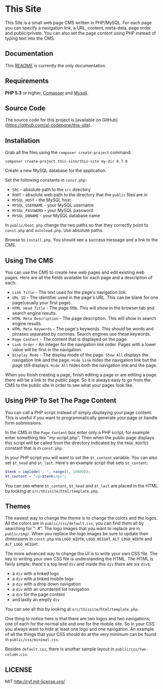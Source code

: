# This Site

This Site is a small web page CMS written in PHP/MySQL.
For each page you can specify a navigation link, a URL,
content, meta-data, page order and public/private. You
can also set the page content using PHP instead of typing
text into the CMS.

## Documentation

This [README](https://github.com/al-codepone/this-site/blob/master/README.md)
is currently the only documentation.

## Requirements

**PHP 5.3** or higher, [Composer](https://getcomposer.org/)
and [Mysqli](http://www.php.net/manual/en/book.mysqli.php).

## Source Code

The source code for this project is [available on GitHub]
(https://github.com/al-codepone/this-site).

## Installation

Grab all the files using the `composer create-project` command:

    composer create-project this-site/this-site my-dir 0.7.0

Create a new MySQL database for the application.

Set the following constants in `const.php`:

- `SRC` - absolute path to the `src` directory
- `ROOT` - absolute web path to the directory that the `public` files are in
- `MYSQL_HOST` - the MySQL host
- `MYSQL_USERNAME` - your MySQL username
- `MYSQL_PASSWORD` - your MySQL password
- `MYSQL_DBNAME` - your MySQL database name

In `public/boot.php` change the two paths so that they correctly point to `const.php` and `autoload.php`. Use absolute paths.

Browse to `install.php`. You should see a success message and a link to the CMS.

## Using The CMS

You can use the CMS to create new web pages and edit existing
web pages. Here are all the fields available for each page and
a description of each:

- `Link Title` - The text used for the page's navigation link.
- `URL ID` - The identifier used in the page's URL. This can be blank for one page(usually your first page).
- `HTML Head Title` - The page title. This will show in the browser tab and search engine results.
- `HTML Meta Description` - The page description. This will show in search engine results.
- `HTML Meta Keywords` - The page's keywords. This should be words and phrases separated by commas. Search engines use these keywords.
- `Page Content` - The content that is displayed on the page.
- `Link Order` - An integer for the navigation link order. Pages with a lower value will be first in the navigation.
- `Display Mode` - The display mode of the page. `Show All` displays the navigation link and the page. `Hide Link` hides the navigation link but the page still displays. `Hide All` hides both the navigation link and the page.

When you finish creating a page, finish editing a page or are
editing a page there will be a link to the public page. So it
is always easy to go from the CMS to the public site in order
to see what your pages look like.

## Using PHP To Set The Page Content

You can call a PHP script instead of simply displaying your page content.
This is useful if you want to programmatically generate your page or handle
form submissions.

In the CMS in the `Page Content` box enter only a PHP script, for example
enter something like "my-script.php". Then when the public page displays
this script will be called from the directory indicated by the `PAGE_ROUTES`
constant that is in `const.php`.

In your PHP script you will want to set the `$t_content` variable. You can also
set `$t_head` and `$t_last`. Here's an example script that sets `$t_content`:

```php
$tenk = implode(', ', range(1, 10000));
$t_content = "<p>$tenk</p>";
```

You can see where `$t_content`, `$t_head` and `$t_last` are placed in the HTML
by looking at `src/thissite/html/template.php`.

## Themes

The easiest way to change the theme is to change the colors and the logos. All
the colors are in `public/css/default.css`; you can find them all by searching
for ": #". The logo images that you want to replace are in `public/img/`. When
you replace the logo images be sure to update their dimensions in
`const.php` via `LOGO_WIDTH`, `LOGO_HEIGHT`, `ALT_LOGO_WIDTH` and
`ALT_LOGO_HEIGHT`.

The more advanced way to change the UI is to write your own CSS file. The key
to writing your own CSS file is understanding the HTML. The HTML is fairly
simple; there's a top level `div` and inside this `div` there are six `div`s:

- a `div` with a linked logo
- a `div` with a linked mobile logo
- a `div` with a drop down navigation
- a `div` with an unordered list navigation
- a `div` for the page content
- and lastly an empty `div`

You can see all this by looking at `src/thissite/html/template.php`.

One thing to notice here is that there are two logos and two navigations; one
of each for the normal site and one for the mobile site. So in your CSS you
always want to hide at least one logo and one navigation. An example of all
the things that your CSS should do at the very minimum can be found in `public/css/minimal.css`.

Besides `default.css`, there is another sample layout in
`public/css/two-column.css`.

## LICENSE

MIT <http://ryf.mit-license.org/>

